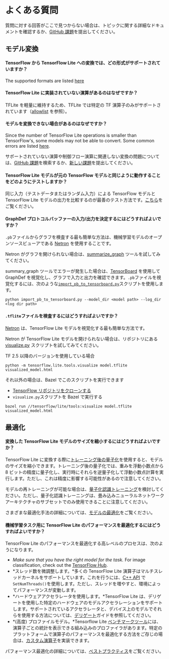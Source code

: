 # よくある質問

質問に対する回答がここで見つからない場合は、トピックに関する詳細なドキュメントを確認するか、[GitHub 課題](https://github.com/tensorflow/tensorflow/issues)を提出してください。

## モデル変換

#### TensorFlow から TensorFlow Lite への変換では、どの形式がサポートされていますか？

The supported formats are listed [here](../models/convert/index#python_api)

#### TensorFlow Lite に実装されていない演算があるのはなぜですか？

TFLite を軽量に維持するため、TFLite では特定の TF 演算子のみがサポートされています（[allowlist](op_select_allowlist) を参照）。

#### モデルを変換できない場合があるのはなぜですか？

Since the number of TensorFlow Lite operations is smaller than TensorFlow's, some models may not be able to convert. Some common errors are listed [here](../models/convert/index#conversion-errors).

サポートされていない演算や制御フロー演算に関連しない変換の問題については、[GitHub 課題](https://github.com/tensorflow/tensorflow/issues?q=label%3Acomp%3Alite+)を検索するか、[新しい課題](https://github.com/tensorflow/tensorflow/issues)を提出してください。

#### TensorFlow Lite モデルが元の TensorFlow モデルと同じように動作することをどのようにテストしますか？

同じ入力（テストデータまたはランダム入力）による TensorFlow モデルと TensorFlow Lite モデルの出力を比較するのが最善のテスト方法です。[こちら](inference#load-and-run-a-model-in-python)をご覧ください。

#### GraphDef プロトコルバッファーの入力/出力を決定するにはどうすればよいですか？

`.pb`ファイルからグラフを検査する最も簡単な方法は、機械学習モデルのオープンソースビューアである [Netron](https://github.com/lutzroeder/netron) を使用することです。

Netron がグラフを開けられない場合は、[summarize_graph](https://github.com/tensorflow/tensorflow/blob/master/tensorflow/tools/graph_transforms/README.md#inspecting-graphs) ツールを試してみてください。

summary_graph ツールでエラーが発生した場合は、[TensorBoard](https://www.tensorflow.org/guide/summaries_and_tensorboard) を使用して GraphDef を視覚化し、グラフで入力と出力を確認できます。`.pb`ファイルを視覚化するには、次のような[`import_pb_to_tensorboard.py`](https://github.com/tensorflow/tensorflow/blob/master/tensorflow/python/tools/import_pb_to_tensorboard.py)スクリプトを使用します。

```shell
python import_pb_to_tensorboard.py --model_dir <model path> --log_dir <log dir path>
```

#### `.tflite`ファイルを検査するにはどうすればよいですか？

[Netron](https://github.com/lutzroeder/netron) は、TensorFlow Lite モデルを視覚化する最も簡単な方法です。

Netron が TensorFlow Lite モデルを開けられない場合は、リポジトリにある [visualize.py](https://github.com/tensorflow/tensorflow/blob/master/tensorflow/lite/tools/visualize.py) スクリプトを試してみてください。

TF 2.5 以降のバージョンを使用している場合

```shell
python -m tensorflow.lite.tools.visualize model.tflite visualized_model.html
```

それ以外の場合は、Bazel でこのスクリプトを実行できます

- [TensorFlow リポジトリをクローンする](https://www.tensorflow.org/install/source)
- `visualize.py`スクリプトを Bazel で実行する

```shell
bazel run //tensorflow/lite/tools:visualize model.tflite visualized_model.html
```

## 最適化

#### 変換した TensorFlow Lite モデルのサイズを縮小するにはどうすればよいですか？

TensorFlow Lite に変換する際に[トレーニング後の量子化](../performance/post_training_quantization)を使用すると、モデルのサイズを縮小できます。トレーニング後の量子化では、重みを浮動小数点から 8 ビットの精度に量子化し、実行時にそれらを逆量子化して浮動小数点計算を実行します。ただし、これは精度に影響する可能性があるので注意してください。

モデルの再トレーニングが可能な場合は、[量子化認識トレーニング](https://github.com/tensorflow/tensorflow/tree/r1.13/tensorflow/contrib/quantize)を検討してください。ただし、量子化認識トレーニングは、畳み込みニューラルネットワークアーキテクチャのサブセットでのみ使用できることに注意してください。

さまざまな最適化手法の詳細については、[モデルの最適化](../performance/model_optimization)をご覧ください。

#### 機械学習タスク用に TensorFlow Lite のパフォーマンスを最適化するにはどうすればよいですか？

TensorFlow Lite のパフォーマンスを最適化する高レベルのプロセスは、次のようになります。

- *Make sure that you have the right model for the task.* For image classification, check out the [TensorFlow Hub](https://tfhub.dev/s?deployment-format=lite&module-type=image-classification).
- *スレッド数を微調整します。*多くの TensorFlow Lite 演算子はマルチスレッドカーネルをサポートしています。これを行うには、[C++ API](https://github.com/tensorflow/tensorflow/blob/master/tensorflow/lite/interpreter.h#L345) で`SetNumThreads()`を使用します。ただし、スレッドを増やすと、環境によってパフォーマンスが変動します。
- *ハードウェアアクセラレータを使用します。*TensorFlow Lite は、デリゲートを使用した特定のハードウェアのモデルアクセラレーションをサポートします。サポートされているアクセラレータと、デバイス上のモデルでそれらを使用する方法については、[デリゲート](../performance/delegates)ガイドを参照してください。
- *(高度) プロファイルモデル。*Tensorflow Lite [ベンチマークツール](https://github.com/tensorflow/tensorflow/tree/master/tensorflow/lite/tools/benchmark)には、演算子ごとの統計を表示できる組み込みのプロファイラがあります。特定のプラットフォームで演算子のパフォーマンスを最適化する方法をご存じの場合は、[カスタム演算子](ops_custom)を実装できます。

パフォーマンス最適化の詳細については、[ベストプラクティス](../performance/best_practices)をご覧ください。
